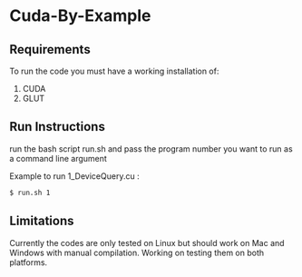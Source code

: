 # Cuda-By-Example

## Requirements
To run the code you must have a working installation of:

1. CUDA
1. GLUT

## Run Instructions

run the bash script run.sh and pass the program number you want to run as a command line argument

Example to run 1_DeviceQuery.cu :

```bash
$ run.sh 1
```

## Limitations

Currently the codes are only tested on Linux but should work on Mac and Windows with manual compilation. Working on testing them on both platforms.